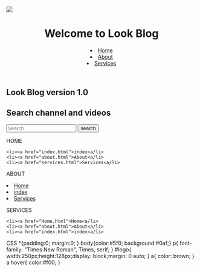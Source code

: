 <!DOCTYPE html>
<html>
  <head>
    <meta charset="utf-8">
    <meta name="viewport" content="width=device-width"
  <meta name="description" content="Welcome to Look Tube Demo"
  <meta name="keywords" content="Upload Videos"
<meta "author" content="Brad Traversy">
<title>Welcome to Look Blog version 1.0 | Demo Version</title>
<link rel="stylesheet" href="css.css">
</head>
<body>
  <img id="logo" src= "C:\LookTubeLogo\LookTube.png">
  </img id="logo" src= "C:\LookTubeLogo\LookTube.png">
<header>
<div class="container">
</div>
<div id="dranding">
<h1>Welcome to Look Blog</h1>
</div>
</div>
<nav>
</ul>
<li><a href="Home.html">Home<a/li>
<li><a href="about.html">About<a/li>
<li><a href="services.html">Services<a/li>


</ul>
</header>


<section id="showcase">
<div class="container">
<h1>Look Blog version 1.0</h1>
<section id="newsletter">

</section>
<div class="container">

</div>
<h1>Search channel and videos</h1>
<form>
</form>
<input type="search" placeholder="Search">
<button type="submit" class="button_1">search</button>
</div>
<section id="boxes">
<div clss="container">

</div>
<div class="box">
</div>

</div>
</nav>
</body>
</html>

HOME
<!DOCTYPE html>
<html lang="en">
<head>
  <meta charset="UTF-8">
  <meta name="viewport" content="width=device-width, initial-scale=1.0">
  <meta http-equiv="X-UA-Compatible" content="ie=edge">
  <title>Home</title>
  <link rel="stylesheet" href="css.css">
</head>
<body>

    <li><a href="index.html">index<a/li>
    <li><a href="about.html">About<a/li>
    <li><a href="services.html">Services<a/li>
</body>
</html>




ABOUT
<!DOCTYPE html>
<html lang="en">
<head>
  <meta charset="UTF-8">
  <meta name="viewport" content="width=device-width, initial-scale=1.0">
  <meta http-equiv="X-UA-Compatible" content="ie=edge">
  <title>About</title>
  <link rel="stylesheet" href="css.css">
</head>
<body>
    <li><a href="Home.html">Home<a/li>
    <li><a href="index.html">index<a/li>
    <li><a href="services.html">Services<a/li>

</body>
</html>




SERVICES
<!DOCTYPE html>
<html lang="en">
<head>
  <meta charset="UTF-8">
  <meta name="viewport" content="width=device-width, initial-scale=1.0">
  <meta http-equiv="X-UA-Compatible" content="ie=edge">
  <title>Services</title>
  <link rel="stylesheet" href="css.css">
</head>
<body>

    <li><a href="Home.html">Home<a/li>
    <li><a href="about.html">About<a/li>
    <li><a href="index.html">index<a/li>

</body>
</html>




CSS
*{padding:0;
  margin:0;
 }
 body{color:#5f0; background:#0af;}
  p{
  font-family: "Times New Roman", Times, serif;
}
#logo{
  width:250px;height:128px;display: block;margin: 0 auto;
}
a{
  color: brown;
}
a:hover{
  color:#f00;
}
